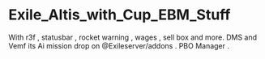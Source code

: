 # Exile_Altis_with_Cup_EBM_Stuff
With r3f , statusbar , rocket warning , wages , sell box and more.
DMS and Vemf its Ai mission drop on @Exileserver/addons .
PBO Manager .
